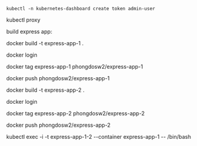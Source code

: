 ~~~
kubectl -n kubernetes-dashboard create token admin-user
~~~

kubectl proxy

build express app:

docker build -t express-app-1 .

docker login

docker tag express-app-1 phongdosw2/express-app-1

docker push phongdosw2/express-app-1


docker build -t express-app-2 .

docker login

docker tag express-app-2 phongdosw2/express-app-2

docker push phongdosw2/express-app-2


kubectl exec -i -t express-app-1-2 --container express-app-1 -- /bin/bash